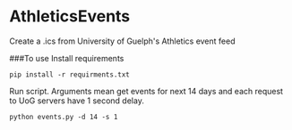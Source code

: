 # AthleticsEvents
Create a .ics from University of Guelph's Athletics event feed

###To use
Install requirements

`pip install -r requirments.txt`

Run script. Arguments mean get events for next 14 days and each request to UoG servers have 1 second delay.

`python events.py -d 14 -s 1`
